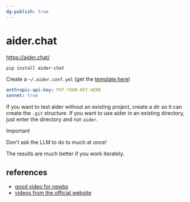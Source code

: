 ```yaml
---
dg-publish: true
---
```

# aider.chat

<https://aider.chat/>

```bash
pip install aider-chat
```

Create a `~/.aider.conf.yml` (get the [template here](https://aider.chat/docs/config/aider_conf.html))
```yaml
anthropic-api-key: PUT-YOUR-KEY-HERE
sonnet: true
```

If you want to test aider without an existing project, create a dir so it can create the `.git` structure. If you want to use aider in an existing directory, just enter the directory and run `aider`.

> [!important]
> Don't ask the LLM to do to much at once!
> 
> The results are much better if you work iterately.

## references

- [good video for newbs](https://youtube.com/watch?v=hWezAgvYPt8&si=Z3ea7nW_nkBFIFW_)
- [videos from the official website](https://aider.chat/docs/usage/tutorials.html)
